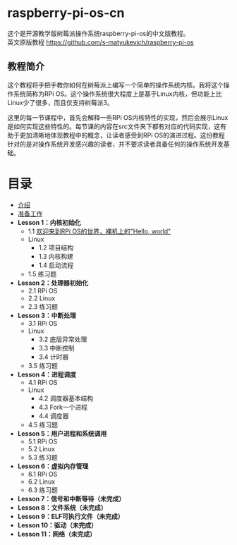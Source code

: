 # raspberry-pi-os-cn
这个是开源教学版树莓派操作系统raspberry-pi-os的中文版教程。  
英文原版教程 https://github.com/s-matyukevich/raspberry-pi-os  

## 教程简介
这个教程将手把手教你如何在树莓派上编写一个简单的操作系统内核。我将这个操作系统简称为RPi OS。这个操作系统很大程度上是基于Linux内核，但功能上比Linux少了很多，而且仅支持树莓派3。  
  
这里的每一节课程中，首先会解释一些RPi OS内核特性的实现，然后会展示Linux是如何实现这些特性的。每节课的内容在src文件夹下都有对应的代码实现，这有助于更加清晰地体现教程中的概念，让读者感受到RPi OS的演进过程。这份教程针对的是对操作系统开发感兴趣的读者，并不要求读者具备任何的操作系统开发基础。  
  
# 目录
+ [介绍](https://github.com/Sword-holder/raspberry-pi-os-cn/blob/master/docs/Introduction.md)
+ [准备工作](https://github.com/Sword-holder/raspberry-pi-os-cn/blob/master/docs/Prerequisites.md)
+ **Lesson 1：内核初始化**
  - 1.1 [欢迎来到RPi OS的世界，裸机上的"Hello, world"](https://github.com/Sword-holder/raspberry-pi-os-cn/blob/master/docs/lesson01/rpi-os.md)
  - Linux
    * 1.2 项目结构
    * 1.3 内核构建
    * 1.4 启动流程
  - 1.5 练习题
+ **Lesson 2：处理器初始化**
  - 2.1 RPi OS
  - 2.2 Linux
  - 2.3 练习题
+ **Lesson 3：中断处理**
  - 3.1 RPi OS
  - Linux
    * 3.2 底层异常处理
    * 3.3 中断控制
    * 3.4 计时器
  - 3.5 练习题
+ **Lesson 4：进程调度**
  - 4.1 RPi OS
  - Linux
    * 4.2 调度器基本结构
    * 4.3 Fork一个进程
    * 4.4 调度器
  - 4.5 练习题
+ **Lesson 5：用户进程和系统调用**
  - 5.1 RPi OS
  - 5.2 Linux
  - 5.3 练习题
+ **Lesson 6：虚拟内存管理**
  - 6.1 RPi OS
  - 6.2 Linux
  - 6.3 练习题
+ **Lesson 7：信号和中断等待（未完成）**
+ **Lesson 8：文件系统（未完成）**
+ **Lesson 9：ELF可执行文件（未完成）**
+ **Lesson 10：驱动（未完成）**
+ **Lesson 11：网络（未完成）**
